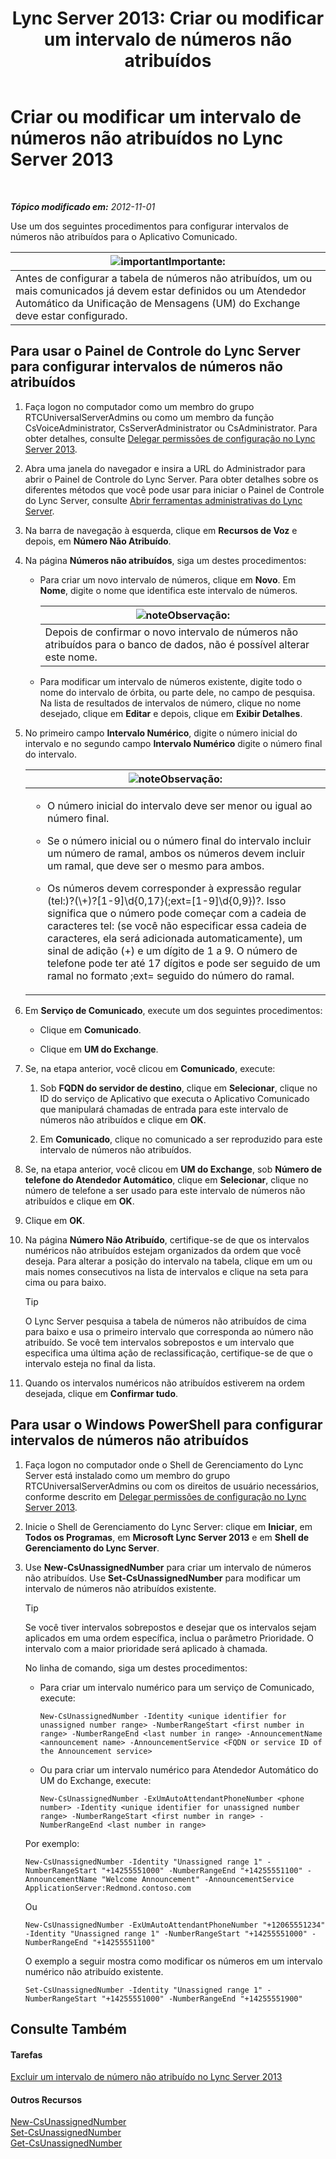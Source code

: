 ﻿---
title: 'Lync Server 2013: Criar ou modificar um intervalo de números não atribuídos'
TOCTitle: Criar ou modificar um intervalo de números não atribuídos
ms:assetid: a102b226-0460-4d5c-82f9-79b8444fa958
ms:mtpsurl: https://technet.microsoft.com/pt-br/library/Gg412748(v=OCS.15)
ms:contentKeyID: 49307645
ms.date: 05/19/2016
mtps_version: v=OCS.15
ms.translationtype: HT
---

# Criar ou modificar um intervalo de números não atribuídos no Lync Server 2013

 

_**Tópico modificado em:** 2012-11-01_

Use um dos seguintes procedimentos para configurar intervalos de números não atribuídos para o Aplicativo Comunicado.

<table>
<thead>
<tr class="header">
<th><img src="images/Gg425939.important(OCS.15).gif" title="important" alt="important" />Importante:</th>
</tr>
</thead>
<tbody>
<tr class="odd">
<td>Antes de configurar a tabela de números não atribuídos, um ou mais comunicados já devem estar definidos ou um Atendedor Automático da Unificação de Mensagens (UM) do Exchange deve estar configurado.</td>
</tr>
</tbody>
</table>


## Para usar o Painel de Controle do Lync Server para configurar intervalos de números não atribuídos

1.  Faça logon no computador como um membro do grupo RTCUniversalServerAdmins ou como um membro da função CsVoiceAdministrator, CsServerAdministrator ou CsAdministrator. Para obter detalhes, consulte [Delegar permissões de configuração no Lync Server 2013](lync-server-2013-delegate-setup-permissions.md).

2.  Abra uma janela do navegador e insira a URL do Administrador para abrir o Painel de Controle do Lync Server. Para obter detalhes sobre os diferentes métodos que você pode usar para iniciar o Painel de Controle do Lync Server, consulte [Abrir ferramentas administrativas do Lync Server](lync-server-2013-open-lync-server-administrative-tools.md).

3.  Na barra de navegação à esquerda, clique em **Recursos de Voz** e depois, em **Número Não Atribuído**.

4.  Na página **Números não atribuídos**, siga um destes procedimentos:
    
      - Para criar um novo intervalo de números, clique em **Novo**. Em **Nome**, digite o nome que identifica este intervalo de números.
        
        <table>
        <thead>
        <tr class="header">
        <th><img src="images/Gg425756.note(OCS.15).gif" title="note" alt="note" />Observação:</th>
        </tr>
        </thead>
        <tbody>
        <tr class="odd">
        <td>Depois de confirmar o novo intervalo de números não atribuídos para o banco de dados, não é possível alterar este nome.</td>
        </tr>
        </tbody>
        </table>
    
      - Para modificar um intervalo de números existente, digite todo o nome do intervalo de órbita, ou parte dele, no campo de pesquisa. Na lista de resultados de intervalos de número, clique no nome desejado, clique em **Editar** e depois, clique em **Exibir Detalhes**.

5.  No primeiro campo **Intervalo Numérico**, digite o número inicial do intervalo e no segundo campo **Intervalo Numérico** digite o número final do intervalo.
    
    <table>
    <colgroup>
    <col style="width: 100%" />
    </colgroup>
    <thead>
    <tr class="header">
    <th><img src="images/Gg425756.note(OCS.15).gif" title="note" alt="note" />Observação:</th>
    </tr>
    </thead>
    <tbody>
    <tr class="odd">
    <td><ul>
    <li><p>O número inicial do intervalo deve ser menor ou igual ao número final.</p></li>
    <li><p>Se o número inicial ou o número final do intervalo incluir um número de ramal, ambos os números devem incluir um ramal, que deve ser o mesmo para ambos.</p></li>
    <li><p>Os números devem corresponder à expressão regular (tel:)?(\+)?[1-9]\d{0,17}(;ext=[1-9]\d{0,9})?. Isso significa que o número pode começar com a cadeia de caracteres tel: (se você não especificar essa cadeia de caracteres, ela será adicionada automaticamente), um sinal de adição (+) e um dígito de 1 a 9. O número de telefone pode ter até 17 dígitos e pode ser seguido de um ramal no formato ;ext= seguido do número do ramal.</p></li>
    </ul></td>
    </tr>
    </tbody>
    </table>


6.  Em **Serviço de Comunicado**, execute um dos seguintes procedimentos:
    
      - Clique em **Comunicado**.
    
      - Clique em **UM do Exchange**.

7.  Se, na etapa anterior, você clicou em **Comunicado**, execute:
    
    1.  Sob **FQDN do servidor de destino**, clique em **Selecionar**, clique no ID do serviço de Aplicativo que executa o Aplicativo Comunicado que manipulará chamadas de entrada para este intervalo de números não atribuídos e clique em **OK**.
    
    2.  Em **Comunicado**, clique no comunicado a ser reproduzido para este intervalo de números não atribuídos.

8.  Se, na etapa anterior, você clicou em **UM do Exchange**, sob **Número de telefone do Atendedor Automático**, clique em **Selecionar**, clique no número de telefone a ser usado para este intervalo de números não atribuídos e clique em **OK**.

9.  Clique em **OK**.

10. Na página **Número Não Atribuído**, certifique-se de que os intervalos numéricos não atribuídos estejam organizados da ordem que você deseja. Para alterar a posição do intervalo na tabela, clique em um ou mais nomes consecutivos na lista de intervalos e clique na seta para cima ou para baixo.
    

    > [!TIP]
    > O Lync Server pesquisa a tabela de números não atribuídos de cima para baixo e usa o primeiro intervalo que corresponda ao número não atribuído. Se você tem intervalos sobrepostos e um intervalo que especifica uma última ação de reclassificação, certifique-se de que o intervalo esteja no final da lista.



11. Quando os intervalos numéricos não atribuídos estiverem na ordem desejada, clique em **Confirmar tudo**.

## Para usar o Windows PowerShell para configurar intervalos de números não atribuídos

1.  Faça logon no computador onde o Shell de Gerenciamento do Lync Server está instalado como um membro do grupo RTCUniversalServerAdmins ou com os direitos de usuário necessários, conforme descrito em [Delegar permissões de configuração no Lync Server 2013](lync-server-2013-delegate-setup-permissions.md).

2.  Inicie o Shell de Gerenciamento do Lync Server: clique em **Iniciar**, em **Todos os Programas**, em **Microsoft Lync Server 2013** e em **Shell de Gerenciamento do Lync Server**.

3.  Use **New-CsUnassignedNumber** para criar um intervalo de números não atribuídos. Use **Set-CsUnassignedNumber** para modificar um intervalo de números não atribuídos existente.
    

    > [!TIP]
    > Se você tiver intervalos sobrepostos e desejar que os intervalos sejam aplicados em uma ordem específica, inclua o parâmetro Prioridade. O intervalo com a maior prioridade será aplicado à chamada.

    
    No linha de comando, siga um destes procedimentos:
    
      - Para criar um intervalo numérico para um serviço de Comunicado, execute:
        
            New-CsUnassignedNumber -Identity <unique identifier for unassigned number range> -NumberRangeStart <first number in range> -NumberRangeEnd <last number in range> -AnnouncementName <announcement name> -AnnouncementService <FQDN or service ID of the Announcement service>
    
      - Ou para criar um intervalo numérico para Atendedor Automático do UM do Exchange, execute:
        
            New-CsUnassignedNumber -ExUmAutoAttendantPhoneNumber <phone number> -Identity <unique identifier for unassigned number range> -NumberRangeStart <first number in range> -NumberRangeEnd <last number in range>
    
    Por exemplo:
    
        New-CsUnassignedNumber -Identity "Unassigned range 1" -NumberRangeStart "+14255551000" -NumberRangeEnd "+14255551100" -AnnouncementName "Welcome Announcement" -AnnouncementService ApplicationServer:Redmond.contoso.com
    
    Ou
    
        New-CsUnassignedNumber -ExUmAutoAttendantPhoneNumber "+12065551234" -Identity "Unassigned range 1" -NumberRangeStart "+14255551000" -NumberRangeEnd "+14255551100"
    
    O exemplo a seguir mostra como modificar os números em um intervalo numérico não atribuído existente.
    
        Set-CsUnassignedNumber -Identity "Unassigned range 1" -NumberRangeStart "+14255551000" -NumberRangeEnd "+14255551900"

## Consulte Também

#### Tarefas

[Excluir um intervalo de número não atribuído no Lync Server 2013](lync-server-2013-delete-an-unassigned-number-range.md)  

#### Outros Recursos

[New-CsUnassignedNumber](https://docs.microsoft.com/en-us/powershell/module/skype/New-CsUnassignedNumber)  
[Set-CsUnassignedNumber](https://docs.microsoft.com/en-us/powershell/module/skype/Set-CsUnassignedNumber)  
[Get-CsUnassignedNumber](https://docs.microsoft.com/en-us/powershell/module/skype/Get-CsUnassignedNumber)

